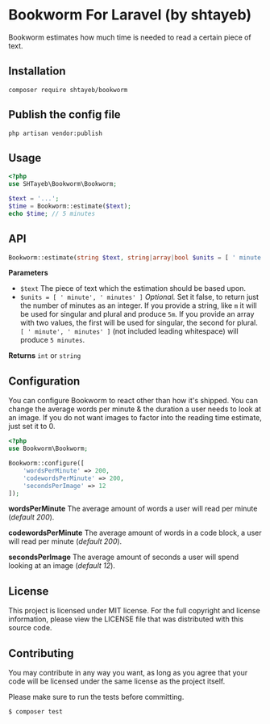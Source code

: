 # Bookworm For Laravel (by shtayeb) 
Bookworm estimates how much time is needed to read a certain piece of text.

## Installation

```shell
composer require shtayeb/bookworm
```

## Publish the config file
```shell
php artisan vendor:publish
```

## Usage
``` php
<?php
use SHTayeb\Bookworm\Bookworm;

$text = '...';
$time = Bookworm::estimate($text);
echo $time; // 5 minutes
```

## API
``` php
Bookworm::estimate(string $text, string|array|bool $units = [ ' minute', ' minutes' ]);
```

**Parameters**
- `$text` The piece of text which the estimation should be based upon.
- `$units = [ ' minute', ' minutes' ]` *Optional.* Set it false, to return just the number of minutes as an integer. If you provide a string, like `m` it will be used for singular and plural and produce `5m`. If you provide an array with two values, the first will be used for singular, the second for plural. `[ ' minute', ' minutes' ]` (not included leading whitespace) will produce `5 minutes`.

**Returns** `int` or `string`

## Configuration
You can configure Bookworm to react other than how it's shipped. You can change the average words per minute & the duration a user needs to look at an image. If you do not want images to factor into the reading time estimate, just set it to 0.

``` php
<?php
use Bookworm\Bookworm;

Bookworm::configure([
    'wordsPerMinute' => 200,
    'codewordsPerMinute' => 200,
    'secondsPerImage' => 12
]);
```

**wordsPerMinute** The average amount of words a user will read per minute (*default 200*).

**codewordsPerMinute** The average amount of words in a code block, a user will read per minute (*default 200*).

**secondsPerImage** The average amount of seconds a user will spend looking at an image (*default 12*).

## License
This project is licensed under MIT license. For the full copyright and license information, please view the LICENSE file
that was distributed with this source code.

## Contributing
You may contribute in any way you want, as long as you agree that your code will be licensed under the same license as
the project itself.

Please make sure to run the tests before committing.

```bash
$ composer test
```
